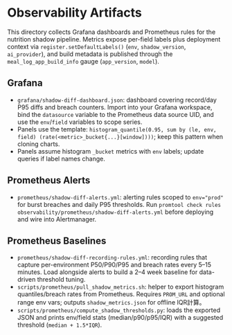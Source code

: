 # Observability Artifacts

This directory collects Grafana dashboards and Prometheus rules for the nutrition shadow pipeline. Metrics expose per-field labels plus deployment context via `register.setDefaultLabels()` (`env`, `shadow_version`, `ai_provider`), and build metadata is published through the `meal_log_app_build_info` gauge (`app_version`, `model`).

## Grafana

- `grafana/shadow-diff-dashboard.json`: dashboard covering record/day P95 diffs and breach counters. Import into your Grafana workspace, bind the `datasource` variable to the Prometheus data source UID, and use the `env`/`field` variables to scope series.
- Panels use the template: `histogram_quantile(0.95, sum by (le, env, field) (rate(<metric>_bucket{...}[window])))`; keep this pattern when cloning charts.
- Panels assume histogram `_bucket` metrics with `env` labels; update queries if label names change.

## Prometheus Alerts

- `prometheus/shadow-diff-alerts.yml`: alerting rules scoped to `env="prod"` for burst breaches and daily P95 thresholds. Run `promtool check rules observability/prometheus/shadow-diff-alerts.yml` before deploying and wire into Alertmanager.

## Prometheus Baselines

- `prometheus/shadow-diff-recording-rules.yml`: recording rules that capture per-environment P50/P90/P95 and breach rates every 5–15 minutes. Load alongside alerts to build a 2–4 week baseline for data-driven threshold tuning.
- `scripts/prometheus/pull_shadow_metrics.sh`: helper to export histogram quantiles/breach rates from Prometheus. Requires `PROM_URL` and optional range env vars; outputs `shadow_metrics.json` for offline IQR計算。
- `scripts/prometheus/compute_shadow_thresholds.py`: loads the exported JSON and prints env/field stats (median/p90/p95/IQR) with a suggested threshold (`median + 1.5*IQR`).
